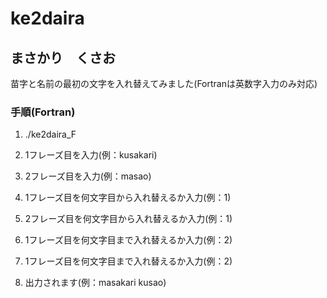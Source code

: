 # ke2daira

## まさかり　くさお

苗字と名前の最初の文字を入れ替えてみました(Fortranは英数字入力のみ対応)

### 手順(Fortran)
1. ./ke2daira_F

2. 1フレーズ目を入力(例：kusakari)

3. 2フレーズ目を入力(例：masao)

4. 1フレーズ目を何文字目から入れ替えるか入力(例：1)

5. 2フレーズ目を何文字目から入れ替えるか入力(例：1)

6. 1フレーズ目を何文字目まで入れ替えるか入力(例：2)

7. 1フレーズ目を何文字目まで入れ替えるか入力(例：2)

8. 出力されます(例：masakari kusao)



